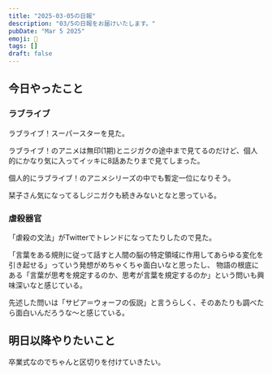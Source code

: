 ```yaml
---
title: "2025-03-05の日報"
description: "03/5の日報をお届けいたします。"
pubDate: "Mar 5 2025"
emoji: 🦊
tags: []
draft: false
---
```


## 今日やったこと

### ラブライブ

ラブライブ！スーパースターを見た。

ラブライブ！のアニメは無印(1期)とニジガクの途中まで見てるのだけど、個人的にかなり気に入ってイッキに8話あたりまで見てしまった。

個人的にラブライブ！のアニメシリーズの中でも暫定一位になりそう。

栞子さん気になってるしジニガクも続きみないとなと思っている。

### 虐殺器官

「虐殺の文法」がTwitterでトレンドになってたりしたので見た。

「言葉をある規則に従って話すと人間の脳の特定領域に作用してあらゆる変化を引き起せる」っていう発想がめちゃくちゃ面白いなと思ったし、
物語の根底にある「言葉が思考を規定するのか、思考が言葉を規定するのか」という問いも興味深いなと感じている。

先述した問いは「サピア＝ウォーフの仮説」と言うらしく、そのあたりも調べたら面白いんだろうな〜と感じている。

## 明日以降やりたいこと

卒業式なのでちゃんと区切りを付けていきたい。
